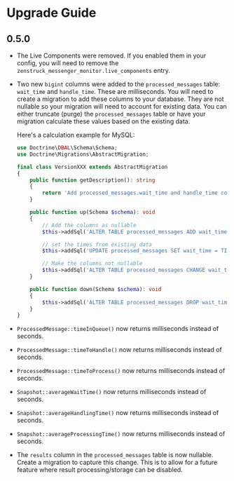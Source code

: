 # Upgrade Guide

## 0.5.0

* The Live Components were removed. If you enabled them in your config,
  you will need to remove the `zenstruck_messenger_monitor.live_components`
  entry.
* Two new `bigint` columns were added to the `processed_messages` table:
  `wait_time` and `handle_time`. These are milliseconds. You will need to
  create a migration to add these columns to your database. They are not
  nullable so your migration will need to account for existing data. You
  can either truncate (purge) the `processed_messages` table or have your
  migration calculate these values based on the existing data.

  Here's a calculation example for MySQL:

  ```php
  use Doctrine\DBAL\Schema\Schema;
  use Doctrine\Migrations\AbstractMigration;

  final class VersionXXX extends AbstractMigration
  {
      public function getDescription(): string
      {
          return 'Add processed_messages.wait_time and handle_time columns';
      }

      public function up(Schema $schema): void
      {
          // Add the columns as nullable
          $this->addSql('ALTER TABLE processed_messages ADD wait_time BIGINT DEFAULT NULL, ADD handle_time BIGINT DEFAULT NULL');

          // set the times from existing data
          $this->addSql('UPDATE processed_messages SET wait_time = TIMESTAMPDIFF(SECOND, dispatched_at, received_at) * 1000, handle_time = TIMESTAMPDIFF(SECOND, received_at, finished_at) * 1000');

          // Make the columns not nullable
          $this->addSql('ALTER TABLE processed_messages CHANGE wait_time wait_time BIGINT NOT NULL, CHANGE handle_time handle_time BIGINT NOT NULL');
      }

      public function down(Schema $schema): void
      {
          $this->addSql('ALTER TABLE processed_messages DROP wait_time, DROP handle_time');
      }
  }
  ```
* `ProcessedMessage::timeInQueue()` now returns milliseconds instead of seconds.
* `ProcessedMessage::timeToHandle()` now returns milliseconds instead of seconds.
* `ProcessedMessage::timeToProcess()` now returns milliseconds instead of seconds.
* `Snapshot::averageWaitTime()` now returns milliseconds instead of seconds.
* `Snapshot::averageHandlingTime()` now returns milliseconds instead of seconds.
* `Snapshot::averageProcessingTime()` now returns milliseconds instead of seconds.
* The `results` column in the `processed_messages` table is now nullable. Create
  a migration to capture this change. This is to allow for a future feature where
  result processing/storage can be disabled.
